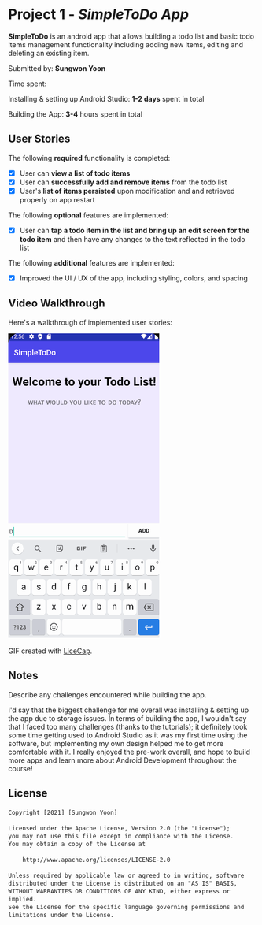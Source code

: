# Project 1 - *SimpleToDo App*

**SimpleToDo** is an android app that allows building a todo list and basic todo items management functionality including adding new items, editing and deleting an existing item.

Submitted by: **Sungwon Yoon**

Time spent: 

Installing & setting up Android Studio: **1-2 days** spent in total

Building the App: **3-4** hours spent in total

## User Stories

The following **required** functionality is completed:

* [X] User can **view a list of todo items**
* [X] User can **successfully add and remove items** from the todo list
* [X] User's **list of items persisted** upon modification and and retrieved properly on app restart

The following **optional** features are implemented:

* [X] User can **tap a todo item in the list and bring up an edit screen for the todo item** and then have any changes to the text reflected in the todo list

The following **additional** features are implemented:

* [X] Improved the UI / UX of the app, including styling, colors, and spacing

## Video Walkthrough

Here's a walkthrough of implemented user stories:

<img src='walkthrough.gif' title='Video Walkthrough' width='' alt='Video Walkthrough' />

GIF created with [LiceCap](http://www.cockos.com/licecap/).

## Notes

Describe any challenges encountered while building the app.

I'd say that the biggest challenge for me overall was installing & setting up the app due to storage issues. In terms of building the app,
I wouldn't say that I faced too many challenges (thanks to the tutorials); it definitely took some time getting used to Android Studio
as it was my first time using the software, but implementing my own design helped me to get more comfortable with it.
I really enjoyed the pre-work overall, and hope to build more apps and learn more about Android Development throughout the course!

## License

    Copyright [2021] [Sungwon Yoon]

    Licensed under the Apache License, Version 2.0 (the "License");
    you may not use this file except in compliance with the License.
    You may obtain a copy of the License at

        http://www.apache.org/licenses/LICENSE-2.0

    Unless required by applicable law or agreed to in writing, software
    distributed under the License is distributed on an "AS IS" BASIS,
    WITHOUT WARRANTIES OR CONDITIONS OF ANY KIND, either express or implied.
    See the License for the specific language governing permissions and
    limitations under the License.
